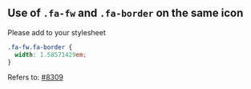 ## Use of `.fa-fw` and `.fa-border` on the same icon
Please add to your stylesheet
```css
.fa-fw.fa-border {
  width: 1.58571429em;
}
```

Refers to: [#8309](https://github.com/FortAwesome/Font-Awesome/issues/8309)

